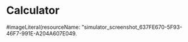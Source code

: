 # Calculator
#imageLiteral(resourceName: "simulator_screenshot_637FE670-5F93-46F7-991E-A204A607E049.

